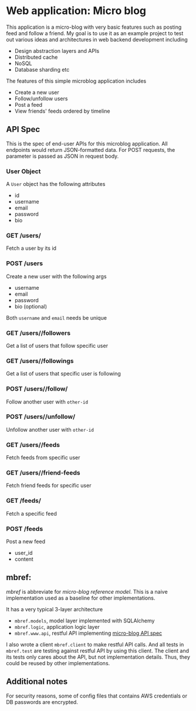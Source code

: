 Web application: Micro blog 
===========================
This application is a micro-blog with very basic features such as posting feed and follow a friend. My goal is to use it as an example project to test out various ideas and architectures in web backend development including
- Design abstraction layers and APIs
- Distributed cache
- NoSQL
- Database sharding
etc

The features of this simple microblog application includes
- Create a new user
- Follow/unfollow users
- Post a feed
- View friends' feeds ordered by timeline

API Spec
--------
This is the spec of end-user APIs for this microblog application. All endpoints would return JSON-formatted data. For POST requests, the parameter is passed as JSON in request body.

### User Object
A `User` object has the following attributes
- id
- username
- email
- password
- bio

### GET /users/<user-id>
Fetch a user by its id

### POST /users
Create a new user with the following args
- username
- email
- password
- bio (optional)

Both `username` and `email` needs be unique

### GET /users/<user-id>/followers
Get a list of users that follow specific user

### GET /users/<user-id>/followings
Get a list of users that specific user is following

### POST /users/<user-id>/follow/<other-id>
Follow another user with `other-id`

### POST /users/<user-id>/unfollow/<other-id>
Unfollow another user with `other-id`

### GET /users/<user-id>/feeds
Fetch feeds from specific user

### GET /users/<user-id>/friend-feeds
Fetch friend feeds for specific user

### GET /feeds/<feed-id>
Fetch a specific feed

### POST /feeds
Post a new feed
- user_id
- content

mbref:
-----
*mbref* is abbreviate for *micro-blog reference model*. This is a naive implementation used as a baseline for other implementations.

It has a very typical 3-layer architecture
- `mbref.models`, model layer implemented with SQLAlchemy
- `mbref.logic`, application logic layer
- `mbref.www.api`, restful API implementing [micro-blog API spec](#api-spec)

I also wrote a client `mbref.client` to make restful API calls. And all tests in `mbref.test` are testing against restful API by using this client. The client and its tests only cares about the API, but not implementation details. Thus, they could be reused by other implementations.

Additional notes
----------------
For security reasons, some of config files that contains AWS credentials or DB passwords are encrypted.
